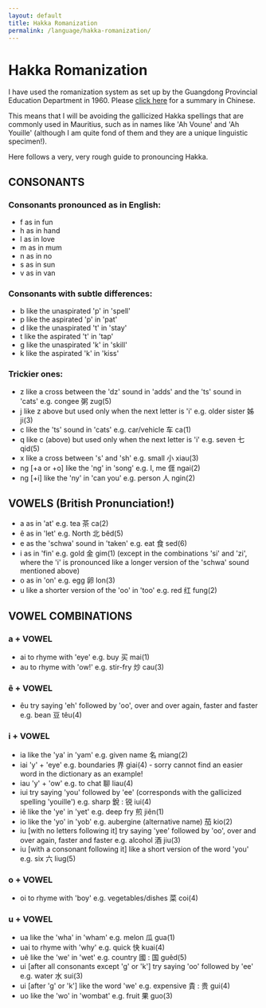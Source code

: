 ```yaml
---
layout: default
title: Hakka Romanization
permalink: /language/hakka-romanization/
---
```


<!-- Page main title -->
# Hakka Romanization

<!-- Introduction about the romanization system and its origin -->
<p>
I have used the romanization system as set up by the Guangdong Provincial Education Department in 1960. Please <a href="#">click here</a> for a summary in Chinese.
</p>

<!-- Explanation about avoiding gallicized spellings -->
<p>
This means that I will be avoiding the gallicized Hakka spellings that are commonly used in Mauritius, such as in names like 'Ah Voune' and 'Ah Youille' (although I am quite fond of them and they are a unique linguistic specimen!). 
</p>

<!-- Rough guide introduction -->
<p>Here follows a very, very rough guide to pronouncing Hakka.</p>

<!-- Section: Consonants -->
## CONSONANTS

<!-- Subsection: consonants pronounced as in English -->
### Consonants pronounced as in English:

<ul>
  <li>f as in fun</li>
  <li>h as in hand</li>
  <li>l as in love</li>
  <li>m as in mum</li>
  <li>n as in no</li>
  <li>s as in sun</li>
  <li>v as in van</li>
</ul>

<!-- Subsection: consonants with subtle differences -->
### Consonants with subtle differences:

<ul>
  <li>b like the unaspirated 'p' in 'spell'</li>
  <li>p like the aspirated 'p' in 'pat'</li>
  <li>d like the unaspirated 't' in 'stay'</li>
  <li>t like the aspirated 't' in 'tap'</li>
  <li>g like the unaspirated 'k' in 'skill'</li>
  <li>k like the aspirated 'k' in 'kiss'</li>
</ul>

<!-- Subsection: trickier consonants -->
### Trickier ones:

<ul>
  <li>z like a cross between the 'dz' sound in 'adds' and the 'ts' sound in 'cats' e.g. congee 粥 zug(5)</li>
  <li>j like z above but used only when the next letter is 'i' e.g. older sister 姊 ji(3)</li>
  <li>c like the 'ts' sound in 'cats' e.g. car/vehicle 车 ca(1)</li>
  <li>q like c (above) but used only when the next letter is 'i' e.g. seven 七 qid(5)</li>
  <li>x like a cross between 's' and 'sh' e.g. small 小 xiau(3)</li>
  <li>ng [+a or +o] like the 'ng' in 'song' e.g. I, me 𠊎 ngai(2)</li>
  <li>ng [+i] like the 'ny' in 'can you' e.g. person 人 ngin(2)</li>
</ul>

<!-- Section: Vowels -->
## VOWELS (British Pronunciation!)

<ul>
  <li>a as in 'at' e.g. tea 茶 ca(2)</li>
  <li>ê as in 'let' e.g. North 北 bêd(5)</li>
  <li>e as the 'schwa' sound in 'taken' e.g. eat 食 sed(6)</li>
  <li>i as in 'fin' e.g. gold 金 gim(1) (except in the combinations 'si' and 'zi', where the 'i' is pronounced like a longer version of the 'schwa' sound mentioned above)</li>
  <li>o as in 'on' e.g. egg 卵 lon(3)</li>
  <li>u like a shorter version of the 'oo' in 'too' e.g. red 红 fung(2)</li>
</ul>

<!-- Section: Vowel combinations -->
## VOWEL COMBINATIONS

### a + VOWEL

<ul>
  <li>ai to rhyme with 'eye' e.g. buy 买 mai(1)</li>
  <li>au to rhyme with 'ow!' e.g. stir-fry 炒 cau(3)</li>
</ul>

### ê + VOWEL

<ul>
  <li>êu try saying 'eh' followed by 'oo', over and over again, faster and faster e.g. bean 豆 têu(4)</li>
</ul>

### i + VOWEL

<ul>
  <li>ia like the 'ya' in 'yam' e.g. given name 名 miang(2)</li>
  <li>iai 'y' + 'eye' e.g. boundaries 界 giai(4) - sorry cannot find an easier word in the dictionary as an example!</li>
  <li>iau 'y' + 'ow' e.g. to chat 聊 liau(4)</li>
  <li>iui try saying 'you' followed by 'ee' (corresponds with the gallicized spelling 'youille') e.g. sharp 銳 : 锐 iui(4)</li>
  <li>iê like the 'ye' in 'yet' e.g. deep fry 煎 jiên(1)</li>
  <li>io like the 'yo' in 'yob' e.g. aubergine (alternative name) 茄 kio(2)</li>
  <li>iu [with no letters following it] try saying 'yee' followed by 'oo', over and over again, faster and faster e.g. alcohol 酒 jiu(3)</li>
  <li>iu [with a consonant following it] like a short version of the word 'you' e.g. six 六 liug(5)</li>
</ul>

### o + VOWEL

<ul>
  <li>oi to rhyme with 'boy' e.g. vegetables/dishes 菜 coi(4)</li>
</ul>

### u + VOWEL

<ul>
  <li>ua like the 'wha' in 'wham' e.g. melon 瓜 gua(1)</li>
  <li>uai to rhyme with 'why' e.g. quick 快 kuai(4)</li>
  <li>uê like the 'we' in 'wet' e.g. country 國 : 国 guêd(5)</li>
  <li>ui [after all consonants except 'g' or 'k'] try saying 'oo' followed by 'ee' e.g. water 水 sui(3)</li>
  <li>ui [after 'g' or 'k'] like the word 'we' e.g. expensive 貴 : 贵 gui(4)</li>
  <li>uo like the 'wo' in 'wombat' e.g. fruit 果 guo(3)</li>
</ul>
